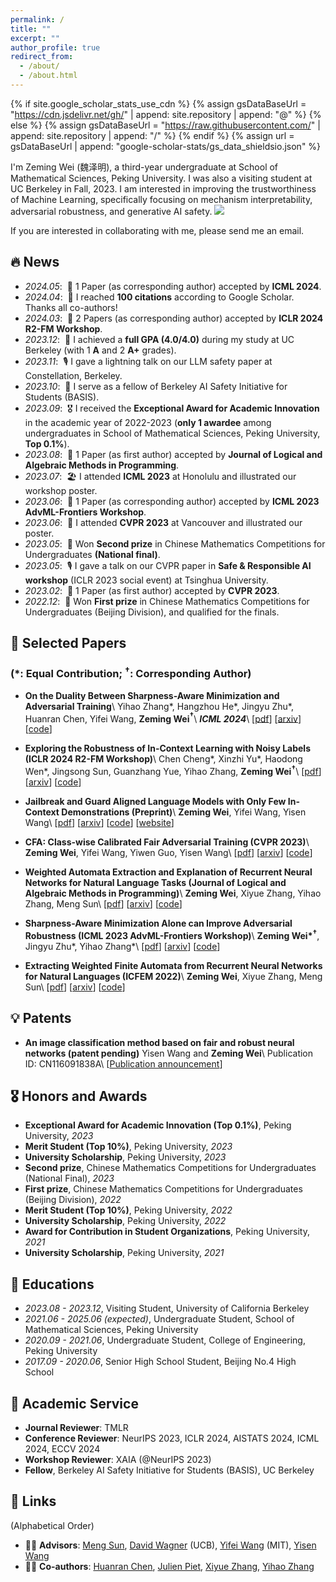 ```yaml
---
permalink: /
title: ""
excerpt: ""
author_profile: true
redirect_from: 
  - /about/
  - /about.html
---
```


{% if site.google_scholar_stats_use_cdn %}
{% assign gsDataBaseUrl = "https://cdn.jsdelivr.net/gh/" | append: site.repository | append: "@" %}
{% else %}
{% assign gsDataBaseUrl = "https://raw.githubusercontent.com/" | append: site.repository | append: "/" %}
{% endif %}
{% assign url = gsDataBaseUrl | append: "google-scholar-stats/gs_data_shieldsio.json" %}

<span class='anchor' id='about-me'></span>

I'm Zeming Wei (<font face=STKaiti>魏泽明</font>), a third-year undergraduate at School of Mathematical Sciences, Peking University. I was also a visiting student at UC Berkeley in Fall, 2023. I am interested in improving the trustworthiness of Machine Learning, specifically focusing on mechanism interpretability, adversarial robustness, and generative AI safety.  <a href='https://scholar.google.com/citations?user=Kyn1zdQAAAAJ'><img src="https://img.shields.io/endpoint?url={{ url | url_encode }}&logo=Google%20Scholar&labelColor=f6f6f6&color=9cf&style=flat&label=citations"></a>

If you are interested in collaborating with me, please send me an email.


## 🔥 News
- *2024.05*: &nbsp;🎉 1 Paper (as corresponding author) accepted by **ICML 2024**.
- *2024.04*: &nbsp;💫 I reached **100 citations** according to Google Scholar. Thanks all co-authors!
- *2024.03*: &nbsp;🎉 2 Papers (as corresponding author) accepted by **ICLR 2024 R2-FM Workshop**.
- *2023.12*: &nbsp;💯 I achieved a **full GPA (4.0/4.0)** during my study at UC Berkeley (with 1 **A** and 2 **A+** grades).
- *2023.11*: &nbsp;🎙 I gave a lightning talk on our LLM safety paper at Constellation, Berkeley.
- *2023.10*: &nbsp;🔗 I serve as a fellow of Berkeley AI Safety Initiative for Students (BASIS).
- *2023.09*: &nbsp;🎖 I received the **Exceptional Award for Academic Innovation** in the academic year of 2022-2023 (**only 1 awardee** among undergraduates in School of Mathematical Sciences, Peking University, **Top 0.1%**).
- *2023.08*: &nbsp;🎉 1 Paper (as first author) accepted by **Journal of Logical and Algebraic Methods in Programming**.
- *2023.07*: &nbsp;🏖 I attended **ICML 2023** at Honolulu and illustrated our workshop poster.
- *2023.06*: &nbsp;🎉 1 Paper (as corresponding author) accepted by **ICML 2023 AdvML-Frontiers Workshop**.
- *2023.06*: &nbsp;🍁 I attended **CVPR 2023** at Vancouver and illustrated our poster.
- *2023.05*: &nbsp;🥈 Won **Second prize** in Chinese Mathematics Competitions for Undergraduates **(National final)**.
- *2023.05*: &nbsp;🎙 I gave a talk on our CVPR paper in **Safe & Responsible AI workshop** (ICLR 2023 social event) at Tsinghua University.
- *2023.02*: &nbsp;🎉 1 Paper (as first author) accepted by **CVPR 2023**.
- *2022.12*: &nbsp;🥇 Won **First prize** in Chinese Mathematics Competitions for Undergraduates (Beijing Division), and qualified for the finals.

## 📝 Selected Papers
### (\*: Equal Contribution; ${}^{\boldsymbol\dagger}$: Corresponding Author)

- **On the Duality Between Sharpness-Aware Minimization and Adversarial Training**\\
Yihao Zhang\*, Hangzhou He\*, Jingyu Zhu\*, Huanran Chen, Yifei Wang, **Zeming Wei${}^{\boldsymbol\dagger}$**\\
**_ICML 2024_**\\
[[pdf](https://arxiv.org/pdf/2402.15152.pdf)] [[arxiv](https://arxiv.org/abs/2402.15152)] [[code](https://github.com/weizeming/SAM_AT)]  

- **Exploring the Robustness of In-Context Learning with Noisy Labels (ICLR 2024 R2-FM Workshop)**\\
Chen Cheng\*, Xinzhi Yu\*, Haodong Wen\*, Jingsong Sun, Guanzhang Yue, Yihao Zhang, **Zeming Wei${}^{\boldsymbol\dagger}$**\\
[[pdf](https://arxiv.org/pdf/2404.18191)] [[arxiv](https://arxiv.org/abs/2404.18191)] [[code](https://github.com/InezYu0928/in-context-learning)]  

- **Jailbreak and Guard Aligned Language Models with Only Few In-Context Demonstrations (Preprint)**\\
**Zeming Wei**, Yifei Wang, Yisen Wang\\
[[pdf](https://arxiv.org/pdf/2310.06387)] [[arxiv](https://arxiv.org/abs/2310.06387)] [[code](https://github.com/PKU-ML/adv-icl)] [[website](https://adv-icl.github.io/)]  

- **CFA: Class-wise Calibrated Fair Adversarial Training (CVPR 2023)**\\
**Zeming Wei**, Yifei Wang, Yiwen Guo, Yisen Wang\\
[[pdf](https://openaccess.thecvf.com/content/CVPR2023/papers/Wei_CFA_Class-Wise_Calibrated_Fair_Adversarial_Training_CVPR_2023_paper.pdf)] [[arxiv](https://arxiv.org/abs/2303.14460)] [[code](https://github.com/PKU-ML/CFA)]   

- **Weighted Automata Extraction and Explanation of Recurrent Neural Networks for Natural Language Tasks (Journal of Logical and Algebraic Methods in Programming)**\\
**Zeming Wei**, Xiyue Zhang, Yihao Zhang, Meng Sun\\
[[pdf](https://arxiv.org/pdf/2306.14040)] [[arxiv](https://arxiv.org/abs/2306.14040)] [[code](https://github.com/weizeming/Extract_WFA_from_RNN_for_NL)]  

- **Sharpness-Aware Minimization Alone can Improve Adversarial Robustness (ICML 2023 AdvML-Frontiers Workshop)**\\
**Zeming Wei\*${}^{\boldsymbol\dagger}$**, Jingyu Zhu\*, Yihao Zhang\*\\
[[pdf](https://arxiv.org/pdf/2305.05392)] [[arxiv](https://arxiv.org/abs/2305.05392)] [[code](https://github.com/weizeming/SAM_AT)]  

- **Extracting Weighted Finite Automata from Recurrent Neural Networks for Natural Languages (ICFEM 2022)**\\
**Zeming Wei**, Xiyue Zhang, Meng Sun\\
[[pdf](https://arxiv.org/pdf/2206.14621)] [[arxiv](https://arxiv.org/abs/2206.14621)] [[code](https://github.com/weizeming/Extract_WFA_from_RNN_for_NL)]  

## 💡 Patents
- **An image classification method based on fair and robust neural networks (patent pending)**
Yisen Wang and **Zeming Wei**\\
Publication ID: CN116091838A\\
[[Publication announcement](http://epub.cnipa.gov.cn/patent/CN116091838A)]

## 🎖 Honors and Awards
- **Exceptional Award for Academic Innovation (Top 0.1%)**, Peking University, *2023*
- **Merit Student (Top 10%)**, Peking University, *2023*
- **University Scholarship**, Peking University, *2023*
- **Second prize**, Chinese Mathematics Competitions for Undergraduates (National Final), *2023*
- **First prize**, Chinese Mathematics Competitions for Undergraduates (Beijing Division), *2022*
- **Merit Student (Top 10%)**, Peking University, *2022*
- **University Scholarship**, Peking University, *2022*
- **Award for Contribution in Student Organizations**, Peking University, *2021*
- **University Scholarship**, Peking University, *2021*

## 📖 Educations
- *2023.08 - 2023.12*, Visiting Student, University of California Berkeley
- *2021.06 - 2025.06 (expected)*, Undergraduate Student, School of Mathematical Sciences, Peking University
- *2020.09 - 2021.06*, Undergraduate Student, College of Engineering, Peking University
- *2017.09 - 2020.06*, Senior High School Student, Beijing No.4 High School

## 💼 Academic Service
- **Journal Reviewer**: TMLR
- **Conference Reviewer**: NeurIPS 2023, ICLR 2024, AISTATS 2024, ICML 2024, ECCV 2024
- **Workshop Reviewer**: XAIA (@NeurIPS 2023)
- **Fellow**, Berkeley AI Safety Initiative for Students (BASIS), UC Berkeley

## 🔗 Links
(Alphabetical Order)
- 👨‍🏫 **Advisors**: [Meng Sun](https://www.math.pku.edu.cn/teachers/sunm/indexen.html), [David Wagner](https://people.eecs.berkeley.edu/~daw/) (UCB), [Yifei Wang](https://yifeiwang77.com) (MIT), [Yisen Wang](https://yisenwang.github.io)
- 🧑‍🎓 **Co-authors**: [Huanran Chen](https://huanranchen.github.io), [Julien Piet](https://people.eecs.berkeley.edu/~julien.piet/), [Xiyue Zhang](https://zhang-xiyue.github.io/), [Yihao Zhang](https://zhang-yihao.github.io/)
